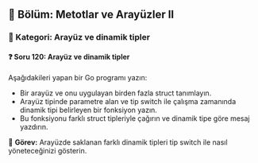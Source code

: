 ## 📘 Bölüm: Metotlar ve Arayüzler II  
### 🔹 Kategori: Arayüz ve dinamik tipler  
#### ❓ Soru 120: Arayüz ve dinamik tipler

Aşağıdakileri yapan bir Go programı yazın:

- Bir arayüz ve onu uygulayan birden fazla struct tanımlayın.
- Arayüz tipinde parametre alan ve tip switch ile çalışma zamanında dinamik tipi belirleyen bir fonksiyon yazın.
- Bu fonksiyonu farklı struct tipleriyle çağırın ve dinamik tipe göre mesaj yazdırın.

🔧 **Görev:** Arayüzde saklanan farklı dinamik tipleri tip switch ile nasıl yöneteceğinizi gösterin.
